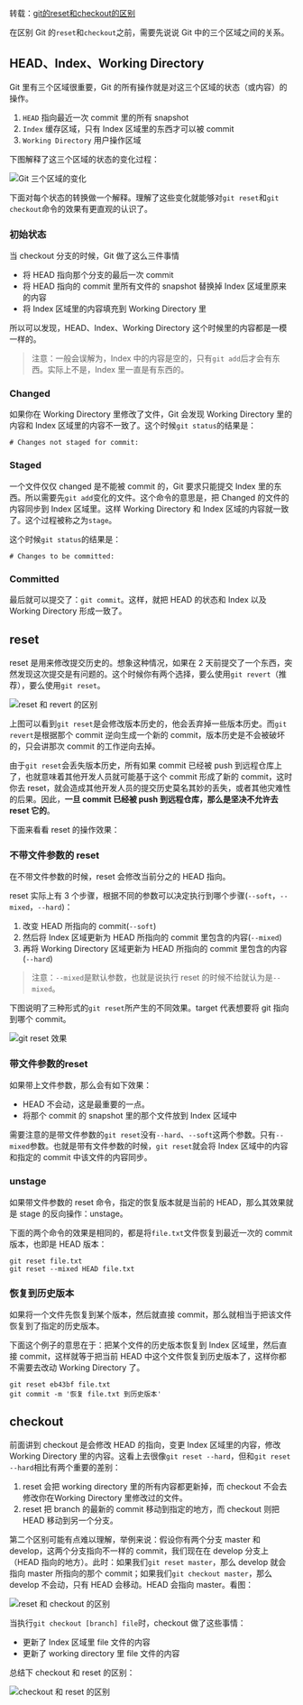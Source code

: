 转载：[git的reset和checkout的区别](https://segmentfault.com/a/1190000006185954)

在区别 Git 的`reset`和`checkout`之前，需要先说说 Git 中的三个区域之间的关系。


## HEAD、Index、Working Directory

Git 里有三个区域很重要，Git 的所有操作就是对这三个区域的状态（或内容）的操作。

1. `HEAD` 指向最近一次 commit 里的所有 snapshot
2. `Index` 缓存区域，只有 Index 区域里的东西才可以被 commit
3. `Working Directory`  用户操作区域

下图解释了这三个区域的状态的变化过程：

![Git 三个区域的变化](http://7xkt52.com1.z0.glb.clouddn.com/markdown/1471078032695.png)

下面对每个状态的转换做一个解释。理解了这些变化就能够对`git reset`和`git checkout`命令的效果有更直观的认识了。

### 初始状态

当 checkout 分支的时候，Git 做了这么三件事情

* 将 HEAD 指向那个分支的最后一次 commit
* 将 HEAD 指向的 commit 里所有文件的 snapshot 替换掉 Index 区域里原来的内容
* 将 Index 区域里的内容填充到 Working Directory 里

所以可以发现，HEAD、Index、Working Directory 这个时候里的内容都是一模一样的。

> 注意：一般会误解为，Index 中的内容是空的，只有`git add`后才会有东西。实际上不是，Index 里一直是有东西的。

### Changed

如果你在 Working Directory 里修改了文件，Git 会发现 Working Directory 里的内容和 Index 区域里的内容不一致了。这个时候`git status`的结果是：

```
# Changes not staged for commit:
```

### Staged

一个文件仅仅 changed 是不能被 commit 的，Git 要求只能提交 Index 里的东西。所以需要先`git add`变化的文件。这个命令的意思是，把 Changed 的文件的内容同步到 Index 区域里。这样 Working Directory 和 Index 区域的内容就一致了。这个过程被称之为`stage`。

这个时候`git status`的结果是：

```
# Changes to be committed:
```

### Committed

最后就可以提交了：`git commit`。这样，就把 HEAD 的状态和 Index 以及 Working Directory 形成一致了。


## reset

reset 是用来修改提交历史的。想象这种情况，如果在 2 天前提交了一个东西，突然发现这次提交是有问题的。这个时候你有两个选择，要么使用`git revert`（推荐），要么使用`git reset`。

![reset 和 revert 的区别](http://7xkt52.com1.z0.glb.clouddn.com/markdown/1471078479277.png)

上图可以看到`git reset`是会修改版本历史的，他会丢弃掉一些版本历史。而`git revert`是根据那个 commit 逆向生成一个新的 commit，版本历史是不会被破坏的，只会讲那次 commit 的工作逆向去掉。

由于`git reset`会丢失版本历史，所有如果 commit 已经被 push 到远程仓库上了，也就意味着其他开发人员就可能基于这个 commit 形成了新的 commit，这时你去 reset，就会造成其他开发人员的提交历史莫名其妙的丢失，或者其他灾难性的后果。因此，**一旦 commit 已经被 push 到远程仓库，那么是坚决不允许去 reset 它的**。

下面来看看 reset 的操作效果：

### 不带文件参数的 reset

在不带文件参数的时候，reset 会修改当前分之的 HEAD 指向。

reset 实际上有 3 个步骤，根据不同的参数可以决定执行到哪个步骤(`--soft`，`--mixed`，`--hard`)：

1. 改变 HEAD 所指向的 commit(`--soft`)
2. 然后将 Index 区域更新为 HEAD 所指向的 commit 里包含的内容(`--mixed`)
3. 再将 Working Directory 区域更新为 HEAD 所指向的 commit 里包含的内容(`--hard`)

> 注意：`--mixed`是默认参数，也就是说执行 reset 的时候不给就认为是`--mixed`。

下图说明了三种形式的`git reset`所产生的不同效果。target 代表想要将 git 指向到哪个 commit。

![git reset 效果](http://7xkt52.com1.z0.glb.clouddn.com/markdown/1471081172998.png)

### 带文件参数的reset

如果带上文件参数，那么会有如下效果：

* HEAD 不会动，这是最重要的一点。
* 将那个 commit 的 snapshot 里的那个文件放到 Index 区域中

需要注意的是带文件参数的`git reset`没有`--hard`、`--soft`这两个参数。只有`--mixed`参数。也就是带有文件参数的时候，`git reset`就会将 Index 区域中的内容和指定的 commit 中该文件的内容同步。


### unstage

如果带文件参数的 reset 命令，指定的恢复版本就是当前的 HEAD，那么其效果就是 stage 的反向操作：unstage。

下面的两个命令的效果是相同的，都是将`file.txt`文件恢复到最近一次的 commit 版本，也即是 HEAD 版本：

```git
git reset file.txt
git reset --mixed HEAD file.txt
```

### 恢复到历史版本

如果将一个文件先恢复到某个版本，然后就直接 commit，那么就相当于把该文件恢复到了指定的历史版本。

下面这个例子的意思在于：把某个文件的历史版本恢复到 Index 区域里，然后直接 commit，这样就等于把当前 HEAD 中这个文件恢复到历史版本了，这样你都不需要去改动 Working Directory 了。

```git
git reset eb43bf file.txt
git commit -m '恢复 file.txt 到历史版本'
```


## checkout

前面讲到 checkout 是会修改 HEAD 的指向，变更 Index 区域里的内容，修改 Working Directory 里的内容。这看上去很像`git reset --hard`，但和`git reset --hard`相比有两个重要的差别：

1. reset 会把 working directory 里的所有内容都更新掉，而 checkout 不会去修改你在Working Directory 里修改过的文件。
2. reset 把 branch 的最新的 commit 移动到指定的地方，而 checkout 则把 HEAD 移动到另一个分支。

第二个区别可能有点难以理解，举例来说：假设你有两个分支 master 和 develop，这两个分支指向不一样的 commit，我们现在在 develop 分支上（HEAD 指向的地方）。此时：如果我们`git reset master`，那么 develop 就会指向 master 所指向的那个 commit；如果我们`git checkout master`，那么 develop 不会动，只有 HEAD 会移动。HEAD 会指向 master。看图：

![reset 和 checkout 的区别](http://7xkt52.com1.z0.glb.clouddn.com/markdown/1471082287874.png)

当执行`git checkout [branch] file`时，checkout 做了这些事情：

* 更新了 Index 区域里 file 文件的内容
* 更新了 working directory 里 file 文件的内容

总结下 checkout 和 reset 的区别：

![checkout 和 reset 的区别](http://7xkt52.com1.z0.glb.clouddn.com/markdown/1471082517793.png)



